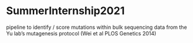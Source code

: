 # SummerInternship2021
pipeline to identify / score mutations within bulk sequencing data from the Yu lab’s mutagenesis protocol (Wei et al PLOS Genetics 2014)
